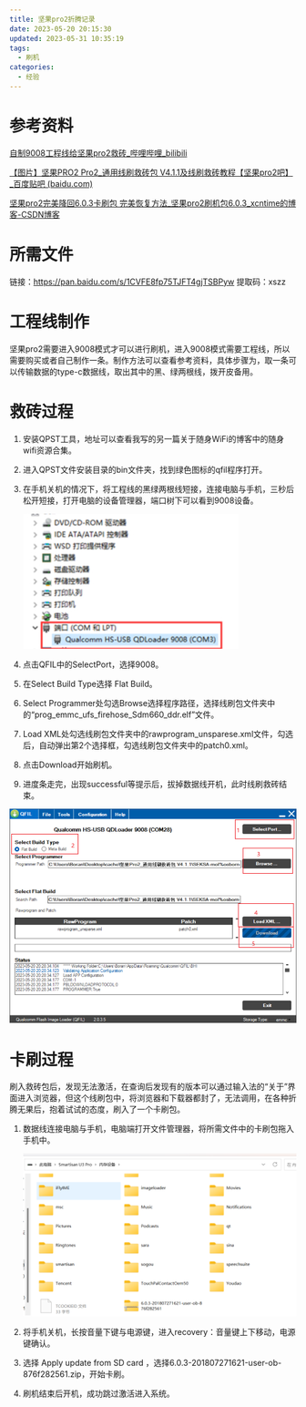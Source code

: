```yaml
---
title: 坚果pro2折腾记录
date: 2023-05-20 20:15:30
updated: 2023-05-31 10:35:19
tags:
  - 刷机
categories:
  - 经验
---
```


# 参考资料

[自制9008工程线给坚果pro2救砖_哔哩哔哩_bilibili](https://www.bilibili.com/video/BV1Rv41117wP/?spm_id_from=333.788.recommend_more_video.-1&vd_source=7103983ce7cdb97d8715a21074de9a20)

[【图片】坚果PRO2 Pro2_通用线刷救砖包 V4.1.1及线刷救砖教程【坚果pro2吧】_百度贴吧 (baidu.com)](https://tieba.baidu.com/p/5543782291)

[坚果pro2完美降回6.0.3卡刷包 完美恢复方法_坚果pro2刷机包6.0.3_xcntime的博客-CSDN博客](https://blog.csdn.net/xcntime/article/details/116357400)

# 所需文件

链接：https://pan.baidu.com/s/1CVFE8fp75TJFT4gjTSBPyw 
提取码：xszz

# 工程线制作

坚果pro2需要进入9008模式才可以进行刷机，进入9008模式需要工程线，所以需要购买或者自己制作一条。制作方法可以查看参考资料，具体步骤为，取一条可以传输数据的type-c数据线，取出其中的黑、绿两根线，拨开皮备用。

# 救砖过程

1. 安装QPST工具，地址可以查看我写的另一篇关于随身WiFi的博客中的随身wifi资源合集。

2. 进入QPST文件安装目录的bin文件夹，找到绿色图标的qfil程序打开。

3. 在手机关机的情况下，将工程线的黑绿两根线短接，连接电脑与手机，三秒后松开短接，打开电脑的设备管理器，端口树下可以看到9008设备。

   ![image-20230520203718672](坚果pro2折腾记录/image-20230520203718672.png)

4. 点击QFIL中的SelectPort，选择9008。

5. 在Select Build Type选择 Flat Build。

6. Select Programmer处勾选Browse选择程序路径，选择线刷包文件夹中的“prog_emmc_ufs_firehose_Sdm660_ddr.elf”文件。

7. Load XML处勾选线刷包文件夹中的rawprogram_unsparese.xml文件，勾选后，自动弹出第2个选择框，勾选线刷包文件夹中的patch0.xml。

8. 点击Download开始刷机。

9. 进度条走完，出现successful等提示后，拔掉数据线开机，此时线刷救砖结束。

![image-20230520204232655](坚果pro2折腾记录/image-20230520204232655.png)

# 卡刷过程

刷入救砖包后，发现无法激活，在查询后发现有的版本可以通过输入法的“关于”界面进入浏览器，但这个线刷包中，将浏览器和下载器都封了，无法调用，在各种折腾无果后，抱着试试的态度，刷入了一个卡刷包。

1. 数据线连接电脑与手机，电脑端打开文件管理器，将所需文件中的卡刷包拖入手机中。

   ![image-20230520204653044](坚果pro2折腾记录/image-20230520204653044.png)

2. 将手机关机，长按音量下键与电源键，进入recovery：音量键上下移动，电源键确认。
3. 选择 Apply update from SD card ，选择6.0.3-201807271621-user-ob-876f282561.zip，开始卡刷。
4. 刷机结束后开机，成功跳过激活进入系统。
